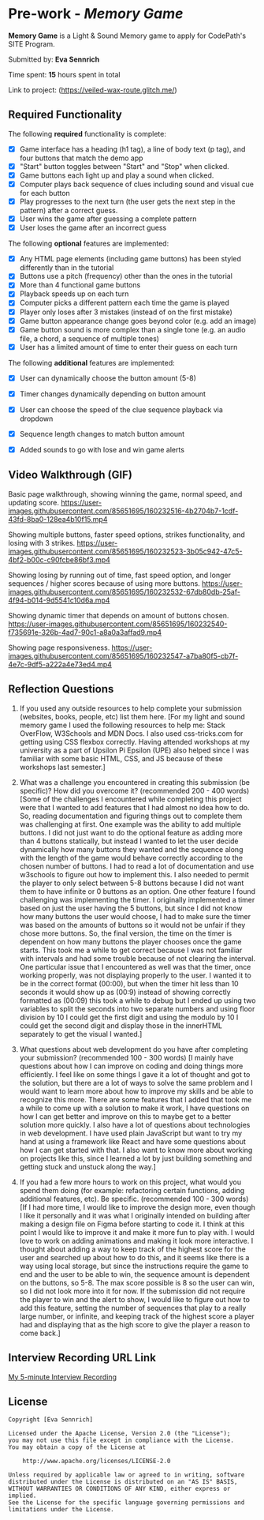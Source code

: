 # Pre-work - *Memory Game*

**Memory Game** is a Light & Sound Memory game to apply for CodePath's SITE Program. 

Submitted by: **Eva Sennrich**

Time spent: **15** hours spent in total

Link to project: (https://veiled-wax-route.glitch.me/)

## Required Functionality

The following **required** functionality is complete:

* [X] Game interface has a heading (h1 tag), a line of body text (p tag), and four buttons that match the demo app
* [X] "Start" button toggles between "Start" and "Stop" when clicked. 
* [X] Game buttons each light up and play a sound when clicked. 
* [X] Computer plays back sequence of clues including sound and visual cue for each button
* [X] Play progresses to the next turn (the user gets the next step in the pattern) after a correct guess. 
* [X] User wins the game after guessing a complete pattern
* [X] User loses the game after an incorrect guess

The following **optional** features are implemented:

* [X] Any HTML page elements (including game buttons) has been styled differently than in the tutorial
* [X] Buttons use a pitch (frequency) other than the ones in the tutorial
* [X] More than 4 functional game buttons
* [X] Playback speeds up on each turn
* [X] Computer picks a different pattern each time the game is played
* [X] Player only loses after 3 mistakes (instead of on the first mistake)
* [X] Game button appearance change goes beyond color (e.g. add an image)
* [X] Game button sound is more complex than a single tone (e.g. an audio file, a chord, a sequence of multiple tones)
* [X] User has a limited amount of time to enter their guess on each turn

The following **additional** features are implemented:

- [X] User can dynamically choose the button amount (5-8)
- [X] Timer changes dynamically depending on button amount
- [X] User can choose the speed of the clue sequence playback via dropdown
- [X] Sequence length changes to match button amount
- [X] Added sounds to go with lose and win game alerts


## Video Walkthrough (GIF)

Basic page walkthrough, showing winning the game, normal speed, and updating score.
https://user-images.githubusercontent.com/85651695/160232516-4b2704b7-1cdf-43fd-8ba0-128ea4b10f15.mp4

Showing multiple buttons, faster speed options, strikes functionality, and losing with 3 strikes.
https://user-images.githubusercontent.com/85651695/160232523-3b05c942-47c5-4bf2-b00c-c90fcbe86bf3.mp4

Showing losing by running out of time, fast speed option, and longer sequences / higher scores because of using more buttons.
https://user-images.githubusercontent.com/85651695/160232532-67db80db-25af-4f94-b014-9d5541c10d6a.mp4

Showing dynamic timer that depends on amount of buttons chosen.
https://user-images.githubusercontent.com/85651695/160232540-f735691e-326b-4ad7-90c1-a8a0a3affad9.mp4

Showing page responsiveness.
https://user-images.githubusercontent.com/85651695/160232547-a7ba80f5-cb7f-4e7c-9df5-a222a4e73ed4.mp4


## Reflection Questions
1. If you used any outside resources to help complete your submission (websites, books, people, etc) list them here. 
[For my light and sound memory game I used the following resources to help me: Stack OverFlow, W3Schools and MDN Docs. 
I also used css-tricks.com for getting using CSS flexbox correctly. Having attended workshops at my university as a part
of Upsilon Pi Epsilon (UPE) also helped since I was familiar with some basic HTML, CSS, and JS because of these workshops 
last semester.]

2. What was a challenge you encountered in creating this submission (be specific)? How did you overcome it? (recommended 200 - 400 words) 
[Some of the challenges I encountered while completing this project were that I wanted to add features that I had almost no idea how to do.
So, reading documentation and figuring things out to complete them was challenging at first. One example was the ability to add multiple
buttons. I did not just want to do the optional feature as adding more than 4 buttons statically, but instead I wanted to let the user 
decide dynamically how many buttons they wanted and the sequence along with the length of the game would behave correctly according to the
chosen number of buttons. I had to read a lot of documentation and use w3schools to figure out how to implement this. I also needed to permit 
the player to only select between 5-8 buttons because I did not want them to have infinite or 0 buttons as an option. One other feature I found 
challenging was implementing the timer. I originally implemented a timer based on just the user having the 5 buttons, but since I did not know 
how many buttons the user would choose, I had to make sure the timer was based on the amounts of buttons so it would not be unfair if they chose 
more buttons. So, the final version, the time on the timer is dependent on how many buttons the player chooses once the game starts. This took me
a while to get correct because I was not familiar with intervals and had some trouble because of not clearing the interval. One particular issue
that I encountered as well was that the timer, once working properly, was not displaying properly to the user. I wanted it to be in the correct 
format (00:00), but when the timer hit less than 10 seconds it would show up as (00:9) instead of showing correctly formatted as (00:09) this took
a while to debug but I ended up using two variables to split the seconds into two separate numbers and using floor division by 10 I could get the 
first digit and using the modulo by 10 I could get the second digit and display those in the innerHTML separately to get the visual I wanted.]

3. What questions about web development do you have after completing your submission? (recommended 100 - 300 words) 
[I mainly have questions about how I can improve on coding and doing things more efficiently. I feel like on some things I gave it a lot of thought 
and got to the solution, but there are a lot of ways to solve the same problem and I would want to learn more about how to improve my skills and be 
able to recognize this more. There are some features that I added that took me a while to come up with a solution to make it work, I have questions 
on how I can get better and improve on this to maybe get to a better solution more quickly. I also have a lot of questions about technologies in web 
development. I have used plain JavaScript but want to try my hand at using a framework like React and have some questions about how I can get started 
with that. I also want to know more about working on projects like this, since I learned a lot by just building something and getting stuck and unstuck 
along the way.]

4. If you had a few more hours to work on this project, what would you spend them doing (for example: refactoring certain functions, adding additional 
features, etc). Be specific. (recommended 100 - 300 words) 
[If I had more time, I would like to improve the design more, even though I like it personally and it was what I originally intended on building after 
making a design file on Figma before starting to code it. I think at this point I would like to improve it and make it more fun to play with. I would 
love to work on adding animations and making it look more interactive. I thought about adding a way to keep track of the highest score for the user and 
searched up about how to do this, and it seems like there is a way using local storage, but since the instructions require the game to end and the user 
to be able to win, the sequence amount is dependent on the buttons, so 5-8. The max score possible is 8 so the user can win, so I did not look more into 
it for now. If the submission did not require the player to win and the alert to show, I would like to figure out how to add this feature, setting the 
number of sequences that play to a really large number, or infinite, and keeping track of the highest score a player had and displaying that as the high 
score to give the player a reason to come back.]



## Interview Recording URL Link

[My 5-minute Interview Recording](https://www.loom.com/share/f772877f68f34644aa9f56d645d5948e?sharedAppSource=personal_library)


## License

    Copyright [Eva Sennrich]

    Licensed under the Apache License, Version 2.0 (the "License");
    you may not use this file except in compliance with the License.
    You may obtain a copy of the License at

        http://www.apache.org/licenses/LICENSE-2.0

    Unless required by applicable law or agreed to in writing, software
    distributed under the License is distributed on an "AS IS" BASIS,
    WITHOUT WARRANTIES OR CONDITIONS OF ANY KIND, either express or implied.
    See the License for the specific language governing permissions and
    limitations under the License.
